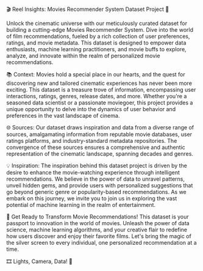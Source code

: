 🎬 Reel Insights: Movies Recommender System Dataset Project 🎥

Unlock the cinematic universe with our meticulously curated dataset for building a cutting-edge Movies Recommender System. Dive into the world of film recommendations, fueled by a rich collection of user preferences, ratings, and movie metadata. This dataset is designed to empower data enthusiasts, machine learning practitioners, and movie buffs to explore, analyze, and innovate within the realm of personalized movie recommendations.

📚 Context: Movies hold a special place in our hearts, and the quest for discovering new and tailored cinematic experiences has never been more exciting. This dataset is a treasure trove of information, encompassing user interactions, ratings, genres, release dates, and more. Whether you're a seasoned data scientist or a passionate moviegoer, this project provides a unique opportunity to delve into the dynamics of user behavior and preferences in the vast landscape of cinema.

🌐 Sources: Our dataset draws inspiration and data from a diverse range of sources, amalgamating information from reputable movie databases, user ratings platforms, and industry-standard metadata repositories. The convergence of these sources ensures a comprehensive and authentic representation of the cinematic landscape, spanning decades and genres.

💡 Inspiration: The inspiration behind this dataset project is driven by the desire to enhance the movie-watching experience through intelligent recommendations. We believe in the power of data to unravel patterns, unveil hidden gems, and provide users with personalized suggestions that go beyond generic genre or popularity-based recommendations. As we embark on this journey, we invite you to join us in exploring the vast potential of machine learning in the realm of entertainment.

🚀 Get Ready to Transform Movie Recommendations! This dataset is your passport to innovation in the world of movies. Unleash the power of data science, machine learning algorithms, and your creative flair to redefine how users discover and enjoy their favorite films. Let's bring the magic of the silver screen to every individual, one personalized recommendation at a time.

🎞️ Lights, Camera, Data! 🍿
